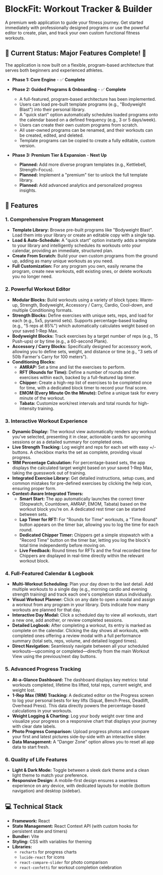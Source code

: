 # BlockFit: Workout Tracker & Builder

A premium web application to guide your fitness journey. Get started immediately with professionally designed programs or use the powerful editor to create, plan, and track your own custom functional fitness workouts.

## 🎯 Current Status: Major Features Complete! 🚀

The application is now built on a flexible, program-based architecture that serves both beginners and experienced athletes.

*   **Phase 1: Core Engine** - ✅ **Complete**
*   **Phase 2: Guided Programs & Onboarding** - ✅ **Complete**
    *   A full-featured, program-based architecture has been implemented.
    *   Users can load pre-built template programs (e.g., "Bodyweight Blast") into their personal library.
    *   A "quick start" option automatically schedules loaded programs onto the calendar based on a defined frequency (e.g., 3 or 5 days/week).
    *   Users can create their own custom programs from scratch.
    *   All user-owned programs can be renamed, and their workouts can be created, edited, and deleted.
    *   Template programs can be copied to create a fully editable, custom version.

*   **Phase 3: Premium Tier & Expansion** - **Next Up**
    *   **Planned:** Add more diverse program templates (e.g., Kettlebell, Strength-Focus).
    *   **Planned:** Implement a "premium" tier to unlock the full template library.
    *   **Planned:** Add advanced analytics and personalized progress insights.

## 🚀 Features

### 1. Comprehensive Program Management
- **Template Library:** Browse pre-built programs like "Bodyweight Blast". Load them into your library or create an editable copy with a single tap.
- **Load & Auto-Schedule:** A "quick start" option instantly adds a template to your library and intelligently schedules its workouts onto your calendar, providing an immediate, structured plan.
- **Create From Scratch:** Build your own custom programs from the ground up, adding as many unique workouts as you need.
- **Full Customization:** For any program you own, easily rename the program, create new workouts, edit existing ones, or delete workouts you no longer need.

### 2. Powerful Workout Editor
- **Modular Blocks:** Build workouts using a variety of block types: Warm-up, Strength, Bodyweight, Accessory / Carry, Cardio, Cool-down, and multiple Conditioning formats.
- **Strength Blocks:** Define exercises with unique sets, reps, and load for each (e.g., 5x5, pyramid sets). Supports percentage-based loading (e.g., "5 reps at 85%") which automatically calculates weight based on your saved 1-Rep Max.
- **Bodyweight Blocks:** Track exercises by a target number of reps (e.g., 15 Push-ups) or by time (e.g., a 60-second Plank).
- **Accessory / Carry Blocks:** Specifically designed for accessory work, allowing you to define sets, weight, and distance or time (e.g., "3 sets of 50lb Farmer's Carry for 100 meters").
- **Conditioning Blocks:**
  - **AMRAP:** Set a time and list the exercises to perform.
  - **RFT (Rounds for Time):** Define a number of rounds and the exercises within each, backed by a full-featured lap timer.
  - **Chipper:** Create a high-rep list of exercises to be completed once for time, with a dedicated block timer to record your final score.
  - **EMOM (Every Minute On the Minute):** Define a unique task for every minute of the workout.
  - **Tabata:** Customize work/rest intervals and total rounds for high-intensity training.

### 3. Interactive Workout Experience
- **Dynamic Display:** The workout view automatically renders any workout you've selected, presenting it in clear, actionable cards for upcoming sessions or as a detailed summary for completed ones.
- **Live Strength Tracking:** Log weight and reps for each set with easy +/- buttons. A checkbox marks the set as complete, providing visual progress.
- **1RM Percentage Calculation:** For percentage-based sets, the app displays the calculated target weight based on your saved 1-Rep Max, taking the guesswork out of training.
- **Integrated Exercise Library:** Get detailed instructions, setup cues, and common mistakes for pre-defined exercises by clicking the help icon, ensuring proper form.
- **Context-Aware Integrated Timers:**
  - **Smart Start:** The app automatically launches the correct timer (Stopwatch, Countdown, AMRAP, EMOM, Tabata) based on the workout block you're on. A dedicated rest timer can be started between sets.
  - **Lap Timer for RFT:** For "Rounds for Time" workouts, a "Time Round" button appears on the timer bar, allowing you to log the time for each round.
  - **Dedicated Chipper Timer:** Chippers get a simple stopwatch with a "Record Time" button on the timer bar, letting you log the block's total time independently before moving on.
  - **Live Feedback:** Round times for RFTs and the final recorded time for Chippers are displayed in real-time directly within the relevant workout block.

### 4. Full-Featured Calendar & Logbook
- **Multi-Workout Scheduling:** Plan your day down to the last detail. Add multiple workouts to a single day (e.g., morning cardio and evening strength training) and track each one's completion status individually.
- **Visual Workout Planner:** Click on any date to open a modal and assign a workout from any program in your library. Dots indicate how many workouts are planned for that day.
- **Interactive Day Modal:** Click a scheduled day to view all workouts, start a new one, add another, or review completed sessions.
- **Detailed Logbook:** After completing a workout, its entry is marked as complete on the calendar. Clicking the day shows all workouts, with completed ones offering a review modal with a full performance summary (total sets, reps, volume, and detailed logged times).
- **Direct Navigation:** Seamlessly navigate between all your scheduled workouts—upcoming or completed—directly from the main Workout View using the previous/next day buttons.

### 5. Advanced Progress Tracking
- **At-a-Glance Dashboard:** The dashboard displays key metrics: total workouts completed, lifetime lbs lifted, total reps, current weight, and weight lost.
- **1-Rep Max (1RM) Tracking:** A dedicated editor on the Progress screen to log your personal bests for key lifts (Squat, Bench Press, Deadlift, Overhead Press). This data directly powers the percentage-based calculations in your workouts.
- **Weight Logging & Charting:** Log your body weight over time and visualize your progress on a responsive chart that displays your journey with clear date labels.
- **Photo Progress Comparison:** Upload progress photos and compare your first and latest pictures side-by-side with an interactive slider.
- **Data Management:** A "Danger Zone" option allows you to reset all app data to start fresh.

### 6. Quality of Life Features
- **Light & Dark Mode:** Toggle between a sleek dark theme and a clean light theme to match your preference.
- **Responsive Design:** A mobile-first design ensures a seamless experience on any device, with dedicated layouts for mobile (bottom navigation) and desktop (sidebar).

## 💻 Technical Stack
- **Framework:** React
- **State Management:** React Context API (with custom hooks for persistent state and timers)
- **Bundler:** Vite
- **Styling:** CSS with variables for theming
- **Libraries:**
  - `recharts` for progress charts
  - `lucide-react` for icons
  - `react-compare-slider` for photo comparison
  - `react-confetti` for workout completion celebration